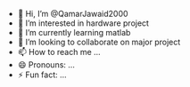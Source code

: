- 👋 Hi, I’m @QamarJawaid2000
- 👀 I’m interested in hardware project
- 🌱 I’m currently learning matlab
- 💞️ I’m looking to collaborate on major project
- 📫 How to reach me ...
- 😄 Pronouns: ...
- ⚡ Fun fact: ...

<!---
QamarJawaid2000/QamarJawaid2000 is a ✨ special ✨ repository because its `README.md` (this file) appears on your GitHub profile.
You can click the Preview link to take a look at your changes.
--->

